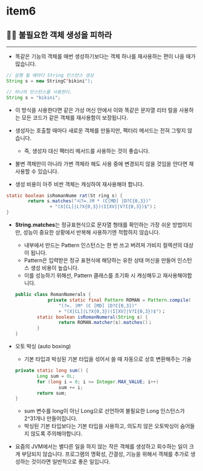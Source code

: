 # item6

## 🏃🏻 불필요한 객체 생성을 피하라

---

- 똑같은 기능의 객체를 매번 생성하기보다는 객체 하나를 재사용하는 편이 나을 때가 많습니다.

```java
// 실행 될 때마다 String 인스턴스 생성
String s = new StringC'bikini");

// 하나의 인스턴스를 사용한다.
String s = "bikini";
```

- 이 방식을 사용한다면 같은 가상 머신 안에서 이와 똑같은 문자열 리터 럴을 사용하는 모든 코드가 같은 객체를 재사용함이 보장됩니다.

- 생성자는 호출할 때마다 새로운 객체를 만들지만, 팩터리 메서드는 전혀 그렇지 않습니다.
    - 즉, 생성자 대신 팩터리 메서드를 사용하는 것이 좋습니다.
- 불변 객체만이 아니라 가변 객체라 해도 사용 중에 변경되지 않을 것임을 안다면 재사용할 수 있습니다.
- 생성 비용이 아주 비싼 객체는 캐싱하여 재사용해야 합니다.

```java
static boolean isRomanNume rat(St ring s) {
		return s.matches("시?=.)M * (C[MD] |D?C{0,3})"
				+ "(X[CL]|L?X{0,3})(I[XV]|V?I{0,3})$")；
}
```

- **String.matches**는 정규표현식으로 문자열 형태를 확인하는 가장 쉬운 방법이지만,
  성능이 중요한 상황에서 반복해 사용하기엔 적합하지 않습니다.
    - 내부에서 만드는 Pattern 인스턴스는 한 번 쓰고 버려져 가비지 컬렉션의 대상이 됩니다.
    - Pattern은 입력받은 정규 표현식에 해당하는 유한 상태 머신을 만들어 인스턴스 생성 비용이 높습니다.
    - 이를 성능하기 위해선, Pattern 클래스를 초기화 시 캐싱해두고 재사용해야합니다.

    ```java
    public class RomanNumerals {
    			private static final Pattern ROMAN = Pattern.compile(
    				"(?=. )M* (C [MD] |D?C{0,3})"
    				+ "(X[CL]|L?X{0,3})(I[XV]|V?I{0,3})$")；
    		static boolean isRomanNumeral(String s) {
    				return ROMAN.matcher(s).matches()；
    		}
    }
    ```


- 오토 박싱 (auto boxing)
    - 기본 타입과 박싱된 기본 타입을 섞어서 쓸 때 자동으로 상호 변환해주는 기술

    ```java
    private static long sum() {
    		Long sum = 0L;
    		for (long i = 0; i <= Integer.MAX_VALUE; i++)
    				sum += i;
    		return sum;
    }
    ```

    - sum 변수를 long이 아닌 Long으로 선언하여 불필요한 Long 인스턴스가 2^31개나 만들어집니다.
    - 박싱된 기본 타입보다는 기본 타입을 사용하고, 의도치 않은 오토박싱이 숨어들지 않도록 주의해야합니다.

- 요즘의 JVM에서는 별다른 일을 하지 않는 작은 객체를 생성하고 회수하는 일이 크게 부담되지 않습니다.
  프로그램의 명확성, 간결성, 기능을 위해서 객체를 추가로 생성하는 것이라면 일반적으로 좋은 일입니다.